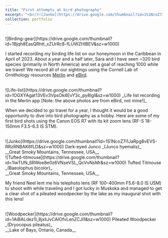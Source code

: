 ```yaml
---
title: "First attempts at bird photography"
excerpt: "<br/>![Junko](https://drive.google.com/thumbnail?id=1S1NcoZ7i1JaRpg8vEVS-RRzRNBAK6fLD&sz=w1000)"
collection: portfolio
---
```


<br/>
![Birding-gear](https://drive.google.com/thumbnail?id=1Bjqh8EasQRhtt_xZUrRc8-fLUWZHlBEV&sz=w1000)

I started recording my birding life list on our honeymoon in the Caribbean in April of 2023. About a year and a half later, Sara and I have seen ~320 bird species (primarily in North America) and set a goal of reaching 1000 while we travel! We record all of our sightings using the Cornell Lab of Ornithology resources [Merlin](https://merlin.allaboutbirds.org/) and [eBird](https://ebird.org/).

<br/>
![Life-list](https://drive.google.com/thumbnail?id=1OGXYAgat13VEv3VpsOk4EvY3c_py8lgI&sz=w1000)
_Life list recording in the Merlin app [Note: the above photos are from eBird, not mine!]_ 

When we decided to go travel for a year, I thought it would be a good opportunity to dive into bird photography as a hobby. Here are some of my first bird shots using the Canon EOS R7 with its kit zoom lens (RF-S 18-150mm F3.5-6.3 IS STM).

<br/>
![Junko](https://drive.google.com/thumbnail?id=1S1NcoZ7i1JaRpg8vEVS-RRzRNBAK6fLD&sz=w1000)
Dark-eyed Junco _(Junco hyemalis)_ <br/> __Great Smoky Mountains, Tennessee, USA__

<br/>
![Tufted-titmouse](https://drive.google.com/thumbnail?id=1iwTUN_6RWoe8e0z6VNseVSL_QcVvNsMr&sz=w1000)
Tufted Titmouse _(Baeolophus bicolor)_ <br/> __Great Smoky Mountains, Tennessee, USA__

My friend Neel lent me his telephoto lens (RF 100-400mm F5.6-8.0 IS USM) to shoot with while traveling and I got lucky in Muskoka and managed to get a clear shot of a pileated woodpecker by the lake as my inaugural shot with this lens!

<br/>
![Woodpecker](https://drive.google.com/thumbnail?id=1AiBALdez1I_8jxliJvCAIOfvLenZCJl1&sz=w1000)
Pileated Woodpecker _(Dryocopus pileatus)_ <br/> __Lake of Bays, Ontario, Canada__

